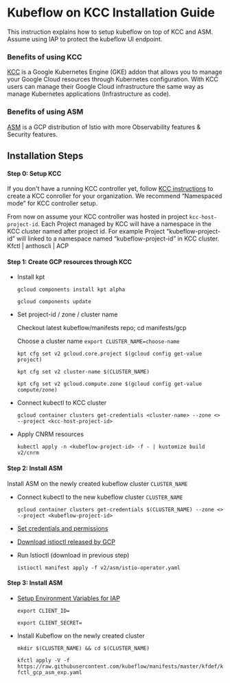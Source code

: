 # Kubeflow on KCC Installation Guide

This instruction explains how to setup kubeflow on top of KCC and ASM.
Assume using IAP to protect the kubeflow UI endpoint.

### Benefits of using  KCC

[KCC](https://cloud.google.com/config-connector) is a Google Kubernetes Engine (GKE) addon that allows you to manage your Google Cloud resources through Kubernetes configuration.
With KCC users can manage their Google Cloud infrastructure the same way as manage Kubernetes applications (Infrastructure as code).


### Benefits of using ASM

[ASM](https://cloud.google.com/service-mesh/docs/overview) is a GCP distribution of Istio with more Observability features & Security features.

## Installation Steps


#### Step 0: Setup KCC
If you don't have a running KCC controller yet, follow [KCC instructions](https://cloud.google.com/config-connector/docs/how-to/install-upgrade-uninstall) to create a KCC conroller for your organization.
We recommend “Namespaced mode” for KCC controller setup.

From now on assume your KCC controller was hosted in project `kcc-host-project-id`.
Each Project managed by KCC will have a namespace in the KCC cluster named after project id. For example Project “kubeflow-project-id” will linked to a namespace named “kubeflow-project-id” in KCC cluster.
Kfctl | anthoscli | ACP

#### Step 1: Create GCP resources through KCC
* Install kpt

  `gcloud components install kpt alpha`

  `gcloud components update`

* Set project-id / zone / cluster name

  Checkout latest kubeflow/manifests repo; cd manifests/gcp
  
  Choose a cluster name `export CLUSTER_NAME=choose-name`

  `kpt cfg set v2 gcloud.core.project $(gcloud config get-value project)`

  `kpt cfg set v2 cluster-name $(CLUSTER_NAME)`

  `kpt cfg set v2 gcloud.compute.zone $(gcloud config get-value compute/zone)`

* Connect kubectl to KCC cluster

  `gcloud container clusters get-credentials <cluster-name> --zone <> --project <kcc-host-project-id>`

* Apply CNRM resources

  `kubectl apply -n <kubeflow-project-id> -f - | kustomize build v2/cnrm`


#### Step 2: Install ASM
Install ASM on the newly created kubeflow cluster `CLUSTER_NAME`

* Connect kubectl to the new kubeflow cluster `CLUSTER_NAME`

  `gcloud container clusters get-credentials $(CLUSTER_NAME) --zone <> --project <kubeflow-project-id>`

* [Set credentials and permissions](https://cloud.google.com/service-mesh/docs/gke-install-existing-cluster#set_credentials_and_permissions)

* [Download istioctl released by GCP](https://cloud.google.com/service-mesh/docs/gke-install-existing-cluster#download_the_installation_file)

* Run Istioctl (download in previous step)

  `istioctl manifest apply -f v2/asm/istio-operator.yaml`

	
#### Step 3: Install ASM

* [Setup Environment Variables for IAP](https://www.kubeflow.org/docs/gke/deploy/oauth-setup/)
	
	`export CLIENT_ID=`
	
	`export CLIENT_SECRET=`

* Install Kubeflow on the newly created cluster

  `mkdir $(CLUSTER_NAME) && cd $(CLUSTER_NAME)`

  `kfctl apply -V -f https://raw.githubusercontent.com/kubeflow/manifests/master/kfdef/kfctl_gcp_asm_exp.yaml`
